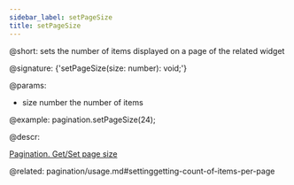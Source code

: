 ```yaml
---
sidebar_label: setPageSize
title: setPageSize
---          
```


@short: sets the number of items displayed on a page of the related widget

@signature: {'setPageSize(size: number): void;'}


@params:
- size	number  the number of items



@example:
pagination.setPageSize(24);



@descr:


[Pagination. Get/Set page size](https://snippet.dhtmlx.com/9u3gsyd4)

@related: pagination/usage.md#settinggetting-count-of-items-per-page
